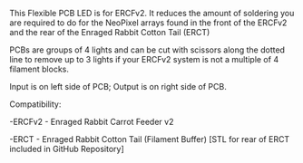 This Flexible PCB LED is for ERCFv2.  It reduces the amount of soldering you are required to do for the NeoPixel arrays found in the front of the ERCFv2 and the rear of the Enraged Rabbit Cotton Tail (ERCT)

PCBs are groups of 4 lights and can be cut with scissors along the dotted line to remove up to 3 lights if your ERCFv2 system is not a multiple of 4 filament blocks.

Input is on left side of PCB; Output is on right side of PCB.

Compatibility:

-ERCFv2 - Enraged Rabbit Carrot Feeder v2

-ERCT - Enraged Rabbit Cotton Tail (Filament Buffer) [STL for rear of ERCT included in GitHub Repository]
